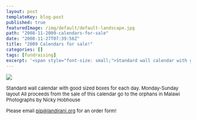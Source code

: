 ```yaml
---
layout: post
templateKey: blog-post
published: true
featuredImage: /img/default/default-landscape.jpg
path: "2008-11-2009-calendars-for-sale"
date: "2008-11-27T07:39:56Z"
title: "2009 Calendars for sale!"
categories: []
tags: [fundraising]
excerpt: '<span style="font-size: small;">Standard wall calendar with good sized boxes for each day. Monday...'
---
```


![](https://www.landirani.org/image_library/news/full_size/4994592069e16calendar_all.jpg)

<span style="font-size: small;">Standard wall calendar with good sized boxes for each day. Monday-Sunday layout
All proceeds from the sale of this calendar go to the orphans in Malawi
Photographs by Nicky Hobhouse</span>

<span style="font-size: small;">Please email [pip@landirani.org](mailto:pip@landirani.org) for an order form!</span>
